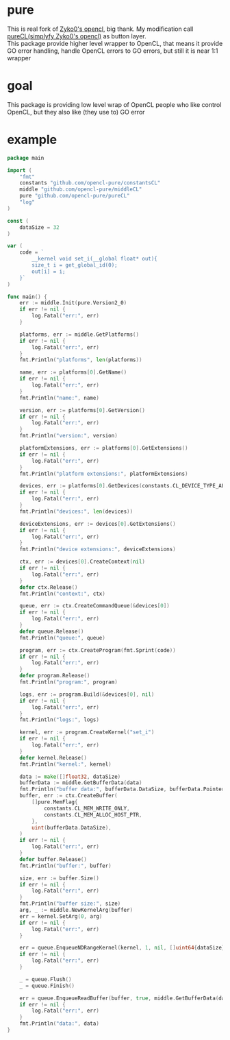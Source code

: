 # pure
This is real fork of [Zyko0's opencl](https://github.com/Zyko0/go-opencl), big thank. My modification call [pureCL(simplyfy Zyko0's opencl)](https://github.com/opencl-pure/pureCL) as button layer. <br>
This package provide higher level wrapper to OpenCL,
that means it provide GO error handling, handle OpenCL errors to GO errors, 
but still it is near 1:1 wrapper
# goal
This package is providing low level wrap of OpenCL people who like control OpenCL, but they also like (they use to) GO error 

# example

```go
package main

import (
	"fmt"
	constants "github.com/opencl-pure/constantsCL"
	middle "github.com/opencl-pure/middleCL"
	pure "github.com/opencl-pure/pureCL"
	"log"
)

const (
	dataSize = 32
)

var (
	code = `
        __kernel void set_i(__global float* out){
		size_t i = get_global_id(0);
		out[i] = i;
	}`
)

func main() {
	err := middle.Init(pure.Version2_0)
	if err != nil {
		log.Fatal("err:", err)
	}

	platforms, err := middle.GetPlatforms()
	if err != nil {
		log.Fatal("err:", err)
	}
	fmt.Println("platforms", len(platforms))

	name, err := platforms[0].GetName()
	if err != nil {
		log.Fatal("err:", err)
	}
	fmt.Println("name:", name)

	version, err := platforms[0].GetVersion()
	if err != nil {
		log.Fatal("err:", err)
	}
	fmt.Println("version:", version)

	platformExtensions, err := platforms[0].GetExtensions()
	if err != nil {
		log.Fatal("err:", err)
	}
	fmt.Println("platform extensions:", platformExtensions)

	devices, err := platforms[0].GetDevices(constants.CL_DEVICE_TYPE_ALL)
	if err != nil {
		log.Fatal("err:", err)
	}
	fmt.Println("devices:", len(devices))

	deviceExtensions, err := devices[0].GetExtensions()
	if err != nil {
		log.Fatal("err:", err)
	}
	fmt.Println("device extensions:", deviceExtensions)

	ctx, err := devices[0].CreateContext(nil)
	if err != nil {
		log.Fatal("err:", err)
	}
	defer ctx.Release()
	fmt.Println("context:", ctx)

	queue, err := ctx.CreateCommandQueue(&devices[0])
	if err != nil {
		log.Fatal("err:", err)
	}
	defer queue.Release()
	fmt.Println("queue:", queue)

	program, err := ctx.CreateProgram(fmt.Sprint(code))
	if err != nil {
		log.Fatal("err:", err)
	}
	defer program.Release()
	fmt.Println("program:", program)

	logs, err := program.Build(&devices[0], nil)
	if err != nil {
		log.Fatal("err:", err)
	}
	fmt.Println("logs:", logs)

	kernel, err := program.CreateKernel("set_i")
	if err != nil {
		log.Fatal("err:", err)
	}
	defer kernel.Release()
	fmt.Println("kernel:", kernel)

	data := make([]float32, dataSize)
	bufferData := middle.GetBufferData(data)
	fmt.Println("buffer data:", bufferData.DataSize, bufferData.Pointer)
	buffer, err := ctx.CreateBuffer(
		[]pure.MemFlag{
			constants.CL_MEM_WRITE_ONLY,
			constants.CL_MEM_ALLOC_HOST_PTR,
		},
		uint(bufferData.DataSize),
	)
	if err != nil {
		log.Fatal("err:", err)
	}
	defer buffer.Release()
	fmt.Println("buffer:", buffer)

	size, err := buffer.Size()
	if err != nil {
		log.Fatal("err:", err)
	}
	fmt.Println("buffer size:", size)
	arg, _ := middle.NewKernelArg(buffer)
	err = kernel.SetArg(0, arg)
	if err != nil {
		log.Fatal("err:", err)
	}

	err = queue.EnqueueNDRangeKernel(kernel, 1, nil, []uint64{dataSize}, nil)
	if err != nil {
		log.Fatal("err:", err)
	}

	_ = queue.Flush()
	_ = queue.Finish()

	err = queue.EnqueueReadBuffer(buffer, true, middle.GetBufferData(data))
	if err != nil {
		log.Fatal("err:", err)
	}
	fmt.Println("data:", data)
}
```
